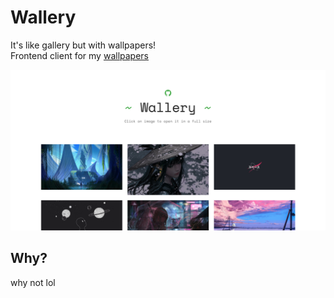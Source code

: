# Wallery

It's like gallery but with wallpapers!\
Frontend client for my [wallpapers](https://github.com/metafates/Wallpapers)

![screenshot](github/screenshot.png)

## Why?
why not lol